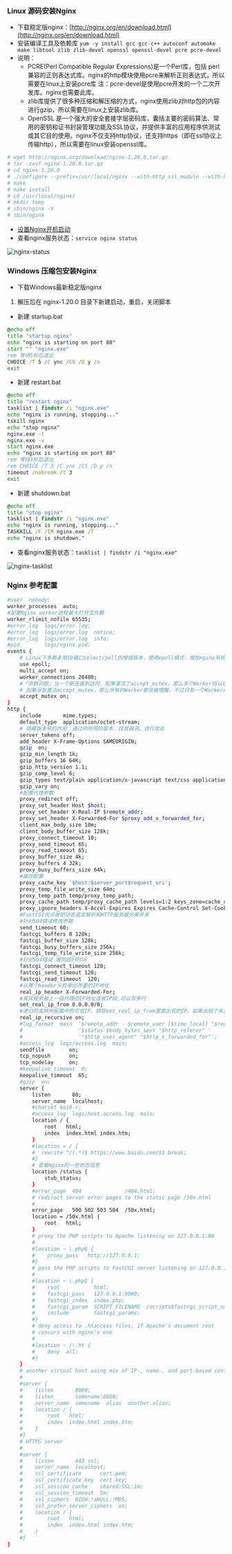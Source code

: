 ### Linux 源码安装Nginx
- 下载稳定版nginx：[http://nginx.org/en/download.html](http://nginx.org/en/download.html)
- 安装编译工具及依赖库
`yum -y install gcc gcc-c++ autoconf automake make libtool zlib zlib-devel openssl openssl-devel pcre pcre-devel`
- 说明：
    - PCRE(Perl Compatible Regular Expressions)是一个Perl库，包括 perl 兼容的正则表达式库。nginx的http模块使用pcre来解析正则表达式，所以需要在linux上安装pcre库
    注：pcre-devel是使用pcre开发的一个二次开发库。nginx也需要此库。
    - zlib库提供了很多种压缩和解压缩的方式，nginx使用zlib对http包的内容进行gzip，所以需要在linux上安装zlib库。
    - OpenSSL 是一个强大的安全套接字层密码库，囊括主要的密码算法、常用的密钥和证书封装管理功能及SSL协议，并提供丰富的应用程序供测试或其它目的使用。nginx不仅支持http协议，还支持https（即在ssl协议上传输http），所以需要在linux安装openssl库。
```sh
# wget http://nginx.org/download/nginx-1.20.0.tar.gz
# tar -zxvf nginx-1.20.0.tar.gz
# cd nginx-1.20.0
# ./configure --prefix=/usr/local/nginx --with-http_ssl_module --with-http_stub_status_module --with-http_gzip_static_module --with-stream --with-stream_ssl_module  --with-http_realip_module --with-http_flv_module --with-http_mp4_module
# make
# make install
# cd /usr/local/nginx/
# mkdir temp
# sbin/nginx -V
# sbin/nginx
```

- [设置Nginx开机启动](/Linux/设置Nginx开机启动/README.md)
- 查看nginx服务状态：`service nginx status`

![nginx-status](imgs/nginx-status.png)

### Windows 压缩包安装Nginx
- 下载Windows最新稳定版nginx
1. 解压后在 nginx-1.20.0 目录下新建启动，重启，关闭脚本
- 新建 startup.bat
```bat
@echo off
title "startup nginx"
echo "nginx is starting on port 80"
start "" "nginx.exe"
rem 等待5秒后退出
CHOICE /T 5 /C ync /CS /D y /n
exit
```
- 新建 restart.bat
```bat
@echo off
title "restart nginx"
tasklist | findstr /i "nginx.exe"
echo "nginx is running, stopping..."
tskill nginx
echo "stop nginx"
nginx.exe -t
nginx.exe -v
start nginx.exe
echo "nginx is starting on port 80"
rem 等待3秒后退出
rem CHOICE /T 3 /C ync /CS /D y /n
timeout /nobreak /t 3
exit
```
- 新建 shutdown.bat
```bat
@echo off
title "stop nginx"
tasklist | findstr /i "nginx.exe"
echo "nginx is running, stopping..."
TASKKILL /F /IM nginx.exe /T
echo "nginx is shutdown."
```
- 查看nginx服务状态：`tasklist | findstr /i "nginx.exe"`

![nginx-tasklist](imgs/nginx-tasklist.png)
### Nginx 参考配置
```sh
#user  nobody;
worker_processes  auto;
#配置Nginx worker进程最大打开文件数
worker_rlimit_nofile 65535;
#error_log  logs/error.log;
#error_log  logs/error.log  notice;
#error_log  logs/error.log  info;
#pid        logs/nginx.pid;
events {
    # Linux下多路复用IO接口select/poll的增强版本，使用epoll模式，增加nginx系统并发连接能力
    use epoll;
    multi_accept on;
    worker_connections 20480;
    #「惊群问题」当一个新连接到达时，如果激活了accept_mutex，那么多个Worker将以串行方式来处理，其中有一个Worker会被唤醒，其他的Worker继续保持休眠状态；
    # 如果没有激活accept_mutex，那么所有的Worker都会被唤醒，不过只有一个Worker能获取新连接，其它的Worker会重新进入休眠状态
    accept_mutex on;
}
http {
    include       mime.types;
    default_type  application/octet-stream;
    # 隐藏版本号的作用：通过你所用的版本，找其漏洞，进行攻击
    server_tokens off;
    add_header X-Frame-Options SAMEORIGIN;
    gzip  on;
    gzip_min_length 1k;
    gzip_buffers 16 64K;
    gzip_http_version 1.1;
    gzip_comp_level 6;
    gzip_types text/plain application/x-javascript text/css application/xml application/javascript;
    gzip_vary on;
    #配置代理参数
    proxy_redirect off;
    proxy_set_header Host $host;
    proxy_set_header X-Real-IP $remote_addr;
    proxy_set_header X-Forwarded-For $proxy_add_x_forwarded_for;
    client_max_body_size 10m;
    client_body_buffer_size 128k;
    proxy_connect_timeout 10;
    proxy_send_timeout 65;
    proxy_read_timeout 65;
    proxy_buffer_size 4k;
    proxy_buffers 4 32k;
    proxy_busy_buffers_size 64k;
    #缓存配置
    proxy_cache_key '$host:$server_port$request_uri';
    proxy_temp_file_write_size 64m;
    proxy_temp_path temp/proxy_temp_path;
    proxy_cache_path temp/proxy_cache_path levels=1:2 keys_zone=cache_one:200m inactive=5d max_size=1g;
    proxy_ignore_headers X-Accel-Expires Expires Cache-Control Set-Cookie;
    #FastCGI优点是把动态语言解析和HTTP服务器分离开来
    #针对504错误修改参数
    send_timeout 60;
    fastcgi_buffers 8 128k;
    fastcgi_buffer_size 128k;
    fastcgi_busy_buffers_size 256k;
    fastcgi_temp_file_write_size 256k;
    #针对504错误 增加超时时间
    fastcgi_connect_timeout 120;
    fastcgi_send_timeout 120;
    fastcgi_read_timeout  120;
    #从哪个header头检索出所要的IP地址
    real_ip_header X-Forwarded-For;
    #真实服务器上一级代理的IP地址或者IP段,可以写多行
    set_real_ip_from 0.0.0.0/0;
    #递归的去除所配置中的可信IP。排除set_real_ip_from里面出现的IP。如果出现了未出现这些IP段的IP，那么这个IP将被认为是用户的IP。
    real_ip_recursive on;
    #log_format  main  '$remote_addr - $remote_user [$time_local] "$request" '
    #                  '$status $body_bytes_sent "$http_referer" '
    #                  '"$http_user_agent" "$http_x_forwarded_for"';
    #access_log  logs/access.log  main;
    sendfile        on;
    tcp_nopush      on;
    tcp_nodelay     on;
    #keepalive_timeout  0;
    keepalive_timeout  65;
    #gzip  on;
    server {
        listen       80;
        server_name  localhost;
        #charset koi8-r;
        #access_log  logs/host.access.log  main;
        location / {
            root   html;
            index  index.html index.htm;
        }
        #location = / {
        #  rewrite ^/(.*)$ https://www.baidu.com/$1 break;
        #}
        # 查看Nginx的一些状态信息
        location /status {
            stub_status;
        }
        #error_page  404              /404.html;
        # redirect server error pages to the static page /50x.html
        #
        error_page   500 502 503 504  /50x.html;
        location = /50x.html {
            root   html;
        }
        # proxy the PHP scripts to Apache listening on 127.0.0.1:80
        #
        #location ~ \.php$ {
        #    proxy_pass   http://127.0.0.1;
        #}
        # pass the PHP scripts to FastCGI server listening on 127.0.0.1:9000
        #
        #location ~ \.php$ {
        #    root           html;
        #    fastcgi_pass   127.0.0.1:9000;
        #    fastcgi_index  index.php;
        #    fastcgi_param  SCRIPT_FILENAME  /scripts$fastcgi_script_name;
        #    include        fastcgi_params;
        #}
        # deny access to .htaccess files, if Apache's document root
        # concurs with nginx's one
        #
        #location ~ /\.ht {
        #    deny  all;
        #}
    }
    # another virtual host using mix of IP-, name-, and port-based configuration
    #
    #server {
    #    listen       8000;
    #    listen       somename:8080;
    #    server_name  somename  alias  another.alias;
    #    location / {
    #        root   html;
    #        index  index.html index.htm;
    #    }
    #}
    # HTTPS server
    #
    #server {
    #    listen       443 ssl;
    #    server_name  localhost;
    #    ssl_certificate      cert.pem;
    #    ssl_certificate_key  cert.key;
    #    ssl_session_cache    shared:SSL:1m;
    #    ssl_session_timeout  5m;
    #    ssl_ciphers  HIGH:!aNULL:!MD5;
    #    ssl_prefer_server_ciphers  on;
    #    location / {
    #        root   html;
    #        index  index.html index.htm;
    #    }
    #}
}
```
